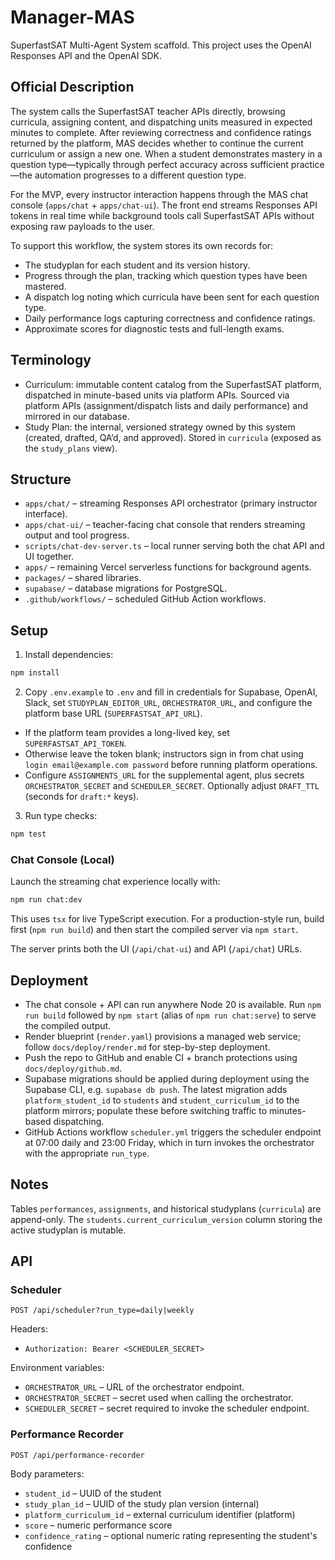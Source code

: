 # Manager-MAS

SuperfastSAT Multi-Agent System scaffold. This project uses the OpenAI Responses API and the OpenAI SDK.

## Official Description

The system calls the SuperfastSAT teacher APIs directly, browsing curricula, assigning content, and dispatching units measured in expected minutes to complete. After reviewing correctness and confidence ratings returned by the platform, MAS decides whether to continue the current curriculum or assign a new one. When a student demonstrates mastery in a question type—typically through perfect accuracy across sufficient practice—the automation progresses to a different question type.

For the MVP, every instructor interaction happens through the MAS chat console (`apps/chat` + `apps/chat-ui`). The front end streams Responses API tokens in real time while background tools call SuperfastSAT APIs without exposing raw payloads to the user.

To support this workflow, the system stores its own records for:

- The studyplan for each student and its version history.
- Progress through the plan, tracking which question types have been mastered.
- A dispatch log noting which curricula have been sent for each question type.
- Daily performance logs capturing correctness and confidence ratings.
- Approximate scores for diagnostic tests and full-length exams.

## Terminology

- Curriculum: immutable content catalog from the SuperfastSAT platform, dispatched in minute-based units via platform APIs. Sourced via platform APIs (assignment/dispatch lists and daily performance) and mirrored in our database.
- Study Plan: the internal, versioned strategy owned by this system (created, drafted, QA’d, and approved). Stored in `curricula` (exposed as the `study_plans` view).

## Structure

- `apps/chat/` – streaming Responses API orchestrator (primary instructor interface).
- `apps/chat-ui/` – teacher-facing chat console that renders streaming output and tool progress.
- `scripts/chat-dev-server.ts` – local runner serving both the chat API and UI together.
- `apps/` – remaining Vercel serverless functions for background agents.
- `packages/` – shared libraries.
- `supabase/` – database migrations for PostgreSQL.
- `.github/workflows/` – scheduled GitHub Action workflows.

## Setup

1. Install dependencies:

```bash
npm install
```

2. Copy `.env.example` to `.env` and fill in credentials for Supabase, OpenAI, Slack, set `STUDYPLAN_EDITOR_URL`, `ORCHESTRATOR_URL`, and configure the platform base URL (`SUPERFASTSAT_API_URL`).
 - If the platform team provides a long-lived key, set `SUPERFASTSAT_API_TOKEN`.
 - Otherwise leave the token blank; instructors sign in from chat using `login email@example.com password` before running platform operations.
 - Configure `ASSIGNMENTS_URL` for the supplemental agent, plus secrets `ORCHESTRATOR_SECRET` and `SCHEDULER_SECRET`. Optionally adjust `DRAFT_TTL` (seconds for `draft:*` keys).

3. Run type checks:

```bash
npm test
```

### Chat Console (Local)

Launch the streaming chat experience locally with:

```bash
npm run chat:dev
```

This uses `tsx` for live TypeScript execution. For a production-style run, build first (`npm run build`) and then start the compiled server via `npm start`.

The server prints both the UI (`/api/chat-ui`) and API (`/api/chat`) URLs.

## Deployment

- The chat console + API can run anywhere Node 20 is available. Run `npm run build` followed by `npm start` (alias of `npm run chat:serve`) to serve the compiled output.
- Render blueprint (`render.yaml`) provisions a managed web service; follow `docs/deploy/render.md` for step-by-step deployment.
- Push the repo to GitHub and enable CI + branch protections using `docs/deploy/github.md`.
- Supabase migrations should be applied during deployment using the Supabase CLI, e.g. `supabase db push`. The latest migration adds `platform_student_id` to `students` and `student_curriculum_id` to the platform mirrors; populate these before switching traffic to minutes-based dispatching.
- GitHub Actions workflow `scheduler.yml` triggers the scheduler endpoint at 07:00 daily and 23:00 Friday, which in turn invokes the orchestrator with the appropriate `run_type`.

## Notes

Tables `performances`, `assignments`, and historical studyplans (`curricula`) are append-only. The `students.current_curriculum_version` column storing the active studyplan is mutable.

## API

### Scheduler

`POST /api/scheduler?run_type=daily|weekly`

Headers:

- `Authorization: Bearer <SCHEDULER_SECRET>`

Environment variables:

- `ORCHESTRATOR_URL` – URL of the orchestrator endpoint.
- `ORCHESTRATOR_SECRET` – secret used when calling the orchestrator.
- `SCHEDULER_SECRET` – secret required to invoke the scheduler endpoint.

### Performance Recorder

`POST /api/performance-recorder`

Body parameters:

- `student_id` – UUID of the student
- `study_plan_id` – UUID of the study plan version (internal)
- `platform_curriculum_id` – external curriculum identifier (platform)
- `score` – numeric performance score
- `confidence_rating` – optional numeric rating representing the student's confidence
